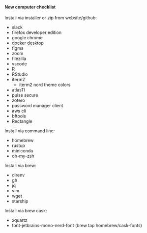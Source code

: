 #### New computer checklist

Install via installer or zip from website/github:
- slack
- firefox developer edition
- google chrome
- docker desktop
- figma
- zoom
- filezilla
- vscode
- R
- RStudio
- iterm2
  - iterm2 nord theme colors
- atlasTI
- pulse secure
- zotero
- password manager client
- aws cli
- bftools
- Rectangle

Install via command line:
- homebrew
- rustup
- miniconda
- oh-my-zsh

Install via brew:
- direnv
- gh
- jq
- vim
- wget
- starship

Install via brew cask:
- xquartz
- font-jetbrains-mono-nerd-font (brew tap homebrew/cask-fonts)

